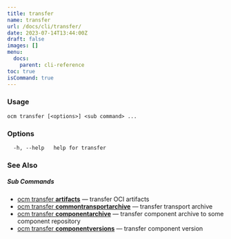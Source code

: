 ```yaml
---
title: transfer
name: transfer
url: /docs/cli/transfer/
date: 2023-07-14T13:44:00Z
draft: false
images: []
menu:
  docs:
    parent: cli-reference
toc: true
isCommand: true
---
```

### Usage

```
ocm transfer [<options>] <sub command> ...
```

### Options

```
  -h, --help   help for transfer
```

### See Also



##### Sub Commands

* [ocm transfer <b>artifacts</b>](/docs/cli/transfer/artifacts)	 &mdash; transfer OCI artifacts
* [ocm transfer <b>commontransportarchive</b>](/docs/cli/transfer/commontransportarchive)	 &mdash; transfer transport archive
* [ocm transfer <b>componentarchive</b>](/docs/cli/transfer/componentarchive)	 &mdash; transfer component archive to some component repository
* [ocm transfer <b>componentversions</b>](/docs/cli/transfer/componentversions)	 &mdash; transfer component version

